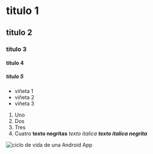 # titulo 1
## titulo 2
### titulo 3
#### titulo 4
##### titulo 5
* viñeta 1
* viñeta 2
* viñeta 3
1. Uno
2. Dos
3. Tres
4. Cuatro
**texto negritas**
_texto italica_
***texto italica negrita***

![ciclo de vida de una Android App](https://edenms.wordpress.com/wp-content/uploads/2015/05/life.png?w=570)
